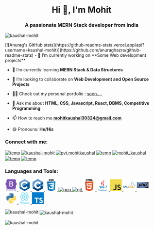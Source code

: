 <h1 align="center">Hi 👋, I'm Mohit</h1>
<h3 align="center">A passionate MERN Stack developer from India</h3>

<p align="left"> <img src="https://komarev.com/ghpvc/?username=kaushal-mohit&label=Profile%20views&color=0e75b6&style=flat" alt="kaushal-mohit" /> </p>
[![Anurag's GitHub stats](https://github-readme-stats.vercel.app/api?username=kaushal-mohit)](https://github.com/anuraghazra/github-readme-stats)
- 🔭 I’m currently working on **Some Web development projects**

- 🌱 I’m currently learning **MERN Stack & Data Structures**

- 🤝 I’m looking to collaborate on **Web Development and Open Source Projects**

- 👨‍💻 Check out my personal portfolio : [soon....](soon....)

- 💬 Ask me about **HTML, CSS, Javascript, React, DBMS, Competitive Programming**

- 📫 How to reach me **mohitkaushal30324@gmail.com**

- 😄 Pronouns: **He/His**

<h3 align="left">Connect with me:</h3>
<p align="left">
<a href="https://twitter.com/temp" target="blank"><img align="center" src="https://raw.githubusercontent.com/rahuldkjain/github-profile-readme-generator/master/src/images/icons/Social/twitter.svg" alt="temp" height="30" width="40" /></a>
<a href="https://linkedin.com/in/kaushal-mohit" target="blank"><img align="center" src="https://raw.githubusercontent.com/rahuldkjain/github-profile-readme-generator/master/src/images/icons/Social/linked-in-alt.svg" alt="kaushal-mohit" height="30" width="40" /></a>
<a href="https://instagram.com/pvt.mohitkaushal" target="blank"><img align="center" src="https://raw.githubusercontent.com/rahuldkjain/github-profile-readme-generator/master/src/images/icons/Social/instagram.svg" alt="pvt.mohitkaushal" height="30" width="40" /></a>
<a href="https://www.codechef.com/users/temp" target="blank"><img align="center" src="https://cdn.jsdelivr.net/npm/simple-icons@3.1.0/icons/codechef.svg" alt="temp" height="30" width="40" /></a>
<a href="https://www.hackerrank.com/mohit_kaushal" target="blank"><img align="center" src="https://raw.githubusercontent.com/rahuldkjain/github-profile-readme-generator/master/src/images/icons/Social/hackerrank.svg" alt="mohit_kaushal" height="30" width="40" /></a>
<a href="https://codeforces.com/profile/temp" target="blank"><img align="center" src="https://raw.githubusercontent.com/rahuldkjain/github-profile-readme-generator/master/src/images/icons/Social/codeforces.svg" alt="temp" height="30" width="40" /></a>
<a href="https://www.leetcode.com/temp" target="blank"><img align="center" src="https://raw.githubusercontent.com/rahuldkjain/github-profile-readme-generator/master/src/images/icons/Social/leet-code.svg" alt="temp" height="30" width="40" /></a>
</p>

<h3 align="left">Languages and Tools:</h3>
<p align="left"> <a href="https://getbootstrap.com" target="_blank" rel="noreferrer"> <img src="https://raw.githubusercontent.com/devicons/devicon/master/icons/bootstrap/bootstrap-plain-wordmark.svg" alt="bootstrap" width="40" height="40"/> </a> <a href="https://www.cprogramming.com/" target="_blank" rel="noreferrer"> <img src="https://raw.githubusercontent.com/devicons/devicon/master/icons/c/c-original.svg" alt="c" width="40" height="40"/> </a> <a href="https://www.w3schools.com/cpp/" target="_blank" rel="noreferrer"> <img src="https://raw.githubusercontent.com/devicons/devicon/master/icons/cplusplus/cplusplus-original.svg" alt="cplusplus" width="40" height="40"/> </a> <a href="https://www.w3schools.com/css/" target="_blank" rel="noreferrer"> <img src="https://raw.githubusercontent.com/devicons/devicon/master/icons/css3/css3-original-wordmark.svg" alt="css3" width="40" height="40"/> </a> <a href="https://cloud.google.com" target="_blank" rel="noreferrer"> <img src="https://www.vectorlogo.zone/logos/google_cloud/google_cloud-icon.svg" alt="gcp" width="40" height="40"/> </a> <a href="https://git-scm.com/" target="_blank" rel="noreferrer"> <img src="https://www.vectorlogo.zone/logos/git-scm/git-scm-icon.svg" alt="git" width="40" height="40"/> </a> <a href="https://www.w3.org/html/" target="_blank" rel="noreferrer"> <img src="https://raw.githubusercontent.com/devicons/devicon/master/icons/html5/html5-original-wordmark.svg" alt="html5" width="40" height="40"/> </a> <a href="https://www.java.com" target="_blank" rel="noreferrer"> <img src="https://raw.githubusercontent.com/devicons/devicon/master/icons/java/java-original.svg" alt="java" width="40" height="40"/> </a> <a href="https://developer.mozilla.org/en-US/docs/Web/JavaScript" target="_blank" rel="noreferrer"> <img src="https://raw.githubusercontent.com/devicons/devicon/master/icons/javascript/javascript-original.svg" alt="javascript" width="40" height="40"/> </a> <a href="https://www.mysql.com/" target="_blank" rel="noreferrer"> <img src="https://raw.githubusercontent.com/devicons/devicon/master/icons/mysql/mysql-original-wordmark.svg" alt="mysql" width="40" height="40"/> </a> <a href="https://www.php.net" target="_blank" rel="noreferrer"> <img src="https://raw.githubusercontent.com/devicons/devicon/master/icons/php/php-original.svg" alt="php" width="40" height="40"/> </a> <a href="https://www.python.org" target="_blank" rel="noreferrer"> <img src="https://raw.githubusercontent.com/devicons/devicon/master/icons/python/python-original.svg" alt="python" width="40" height="40"/> </a> <a href="https://reactjs.org/" target="_blank" rel="noreferrer"> <img src="https://raw.githubusercontent.com/devicons/devicon/master/icons/react/react-original-wordmark.svg" alt="react" width="40" height="40"/> </a> <a href="https://www.typescriptlang.org/" target="_blank" rel="noreferrer"> <img src="https://raw.githubusercontent.com/devicons/devicon/master/icons/typescript/typescript-original.svg" alt="typescript" width="40" height="40"/> </a> </p>

<p><img align="left" src="https://github-readme-stats.vercel.app/api/top-langs?username=kaushal-mohit&show_icons=true&theme=tokyonight&locale=en&layout=compact" alt="kaushal-mohit" /></p>

<p>&nbsp;<img align="center" src="https://github-readme-stats.vercel.app/api?username=kaushal-mohit&show_icons=true&theme=tokyonight&locale=en" alt="kaushal-mohit" /></p>

<p><img align="center" src="https://github-readme-streak-stats.herokuapp.com/?user=kaushal-mohit&theme=highcontrast" alt="kaushal-mohit" /></p>
